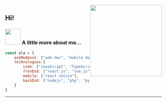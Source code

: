 <img align='right' src="https://media.giphy.com/media/ZVik7pBtu9dNS/giphy.gif" width="230">

## Hi!



### <img src="https://media.giphy.com/media/VgCDAzcKvsR6OM0uWg/giphy.gif" width="50"> A little more about me...  

```javascript
const ola = {
    askMeAbout: ["web dev", "mobile dev"],
    technologies:{
        code: ["JavaScript", "TypeScript"],
        fronEnd: ["react.js", "vue.js"],
        mobile: ["react native"],
        backEnd: ["nodejs", "php", "python"]
    }
}
```

---

